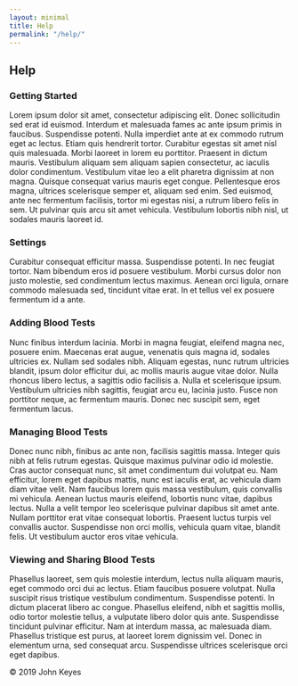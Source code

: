 ```yaml
---
layout: minimal
title: Help
permalink: "/help/"
---
```


## Help

### Getting Started

Lorem ipsum dolor sit amet, consectetur adipiscing elit. Donec sollicitudin sed erat id euismod. Interdum et malesuada fames ac ante ipsum primis in faucibus. Suspendisse potenti. Nulla imperdiet ante at ex commodo rutrum eget ac lectus. Etiam quis hendrerit tortor. Curabitur egestas sit amet nisl quis malesuada. Morbi laoreet in lorem eu porttitor. Praesent in dictum mauris. Vestibulum aliquam sem aliquam sapien consectetur, ac iaculis dolor condimentum. Vestibulum vitae leo a elit pharetra dignissim at non magna. Quisque consequat varius mauris eget congue. Pellentesque eros magna, ultrices scelerisque semper et, aliquam sed enim. Sed euismod, ante nec fermentum facilisis, tortor mi egestas nisi, a rutrum libero felis in sem. Ut pulvinar quis arcu sit amet vehicula. Vestibulum lobortis nibh nisl, ut sodales mauris laoreet id.

### Settings

Curabitur consequat efficitur massa. Suspendisse potenti. In nec feugiat tortor. Nam bibendum eros id posuere vestibulum. Morbi cursus dolor non justo molestie, sed condimentum lectus maximus. Aenean orci ligula, ornare commodo malesuada sed, tincidunt vitae erat. In et tellus vel ex posuere fermentum id a ante.

### Adding Blood Tests

Nunc finibus interdum lacinia. Morbi in magna feugiat, eleifend magna nec, posuere enim. Maecenas erat augue, venenatis quis magna id, sodales ultricies ex. Nullam sed sodales nibh. Aliquam egestas, nunc rutrum ultricies blandit, ipsum dolor efficitur dui, ac mollis mauris augue vitae dolor. Nulla rhoncus libero lectus, a sagittis odio facilisis a. Nulla et scelerisque ipsum. Vestibulum ultricies nibh sagittis, feugiat arcu eu, lacinia justo. Fusce non porttitor neque, ac fermentum mauris. Donec nec suscipit sem, eget fermentum lacus.

### Managing Blood Tests

Donec nunc nibh, finibus ac ante non, facilisis sagittis massa. Integer quis nibh at felis rutrum egestas. Quisque maximus pulvinar odio id molestie. Cras auctor consequat nunc, sit amet condimentum dui volutpat eu. Nam efficitur, lorem eget dapibus mattis, nunc est iaculis erat, ac vehicula diam diam vitae velit. Nam faucibus lorem quis massa vestibulum, quis convallis mi vehicula. Aenean luctus mauris eleifend, lobortis nunc vitae, dapibus lectus. Nulla a velit tempor leo scelerisque pulvinar dapibus sit amet ante. Nullam porttitor erat vitae consequat lobortis. Praesent luctus turpis vel convallis auctor. Suspendisse non orci mollis, vehicula quam vitae, blandit felis. Ut vestibulum auctor eros vitae vehicula.

### Viewing and Sharing Blood Tests

Phasellus laoreet, sem quis molestie interdum, lectus nulla aliquam mauris, eget commodo orci dui ac lectus. Etiam faucibus posuere volutpat. Nulla suscipit risus tristique vestibulum condimentum. Suspendisse potenti. In dictum placerat libero ac congue. Phasellus eleifend, nibh et sagittis mollis, odio tortor molestie tellus, a vulputate libero dolor quis ante. Suspendisse tincidunt pulvinar efficitur. Nam at interdum massa, ac malesuada diam. Phasellus tristique est purus, at laoreet lorem dignissim vel. Donec in elementum urna, sed consequat arcu. Suspendisse ultrices scelerisque orci eget dapibus.

© 2019 John Keyes

